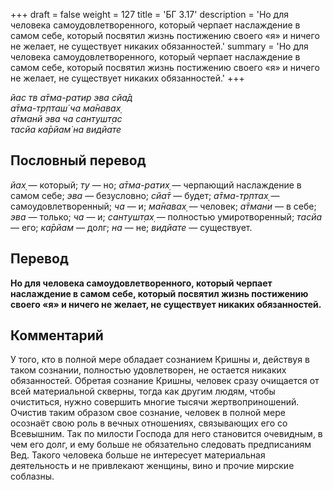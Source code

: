+++
draft = false
weight = 127
title = 'БГ 3.17'
description = 'Но для человека самоудовлетворенного, который черпает наслаждение в самом себе, который посвятил жизнь постижению своего «я» и ничего не желает, не существует никаких обязанностей.'
summary = 'Но для человека самоудовлетворенного, который черпает наслаждение в самом себе, который посвятил жизнь постижению своего «я» и ничего не желает, не существует никаких обязанностей.'
+++

_йас тв а̄тма-ратир эва сйа̄д  
а̄тма-тр̣пташ́ ча ма̄навах̣  
а̄тманй эва ча сантушт̣ас  
тасйа ка̄рйам̇ на видйате_

## Пословный перевод

_йах̣_ — который; _ту_ — но; _а̄тма_\-_ратих̣_ — черпающий наслаждение в самом себе; _эва_ — безусловно; _сйа̄т_ — будет; _а̄тма_\-_тр̣птах̣_ — самоудовлетворенный; _ча_ — и; _ма̄навах̣_ — человек; _а̄тмани_ — в себе; _эва_ — только; _ча_ — и; _сантушт̣ах̣_ — полностью умиротворенный; _тасйа_ — его; _ка̄рйам_ — долг; _на_ — не; _видйате_ — существует.

## Перевод

**Но для человека самоудовлетворенного, который черпает наслаждение в самом себе, который посвятил жизнь постижению своего «я» и ничего не желает, не существует никаких обязанностей.**

## Комментарий

У того, кто в полной мере обладает сознанием Кришны и, действуя в таком сознании, полностью удовлетворен, не остается никаких обязанностей. Обретая сознание Кришны, человек сразу очищается от всей материальной скверны, тогда как другим людям, чтобы очиститься, нужно совершить многие тысячи жертвоприношений. Очистив таким образом свое сознание, человек в полной мере осознаёт свою роль в вечных отношениях, связывающих его со Всевышним. Так по милости Господа для него становится очевидным, в чем его долг, и ему больше не обязательно следовать предписаниям Вед. Такого человека больше не интересует материальная деятельность и не привлекают женщины, вино и прочие мирские соблазны.

